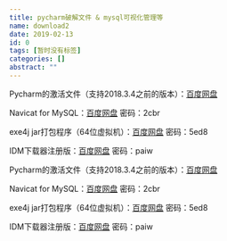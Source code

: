 ```yaml
---
title: pycharm破解文件 & mysql可视化管理等
name: download2
date: 2019-02-13
id: 0
tags: [暂时没有标签]
categories: []
abstract: ""
---
```



Pycharm的激活文件（支持2018.3.4之前的版本）：[百度网盘](https://pan.baidu.com/s/1Lm07rYJgP0M3BzML5nbjyw)

Navicat for MySQL：[百度网盘](https://pan.baidu.com/s/1wUhQ2q5g62hniFvnNUjNsg)   密码：2cbr

exe4j jar打包程序（64位虚拟机）：[百度网盘](https://pan.baidu.com/s/1i72n9tsnms5Lixm89GFW3Q )   密码：5ed8

IDM下载器注册版：[百度网盘](https://pan.baidu.com/s/1ewyIdiSzZ-cLVvHdLlgP4Q)   密码：paiw


<!--more-->


Pycharm的激活文件（支持2018.3.4之前的版本）：[百度网盘](https://pan.baidu.com/s/1Lm07rYJgP0M3BzML5nbjyw)

Navicat for MySQL：[百度网盘](https://pan.baidu.com/s/1wUhQ2q5g62hniFvnNUjNsg)   密码：2cbr

exe4j jar打包程序（64位虚拟机）：[百度网盘](https://pan.baidu.com/s/1i72n9tsnms5Lixm89GFW3Q )   密码：5ed8

IDM下载器注册版：[百度网盘](https://pan.baidu.com/s/1ewyIdiSzZ-cLVvHdLlgP4Q)   密码：paiw

<!--more-->